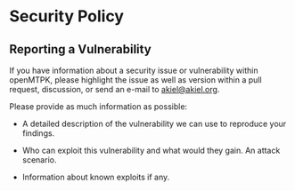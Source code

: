 # Security Policy

## Reporting a Vulnerability

If you have information about a security issue or vulnerability within openMTPK, please 
highlight the issue as well as version within a pull request, discussion, or send an e-mail 
to akiel@akiel.org.

Please provide as much information as possible:

- A detailed description of the vulnerability we can use to reproduce your findings.

- Who can exploit this vulnerability and what would they gain. An attack scenario.

- Information about known exploits if any.
